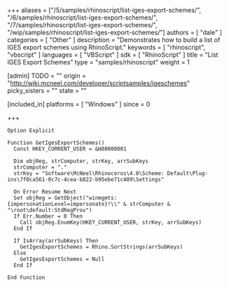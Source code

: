 +++
aliases = ["/5/samples/rhinoscript/list-iges-export-schemes/", "/6/samples/rhinoscript/list-iges-export-schemes/", "/7/samples/rhinoscript/list-iges-export-schemes/", "/wip/samples/rhinoscript/list-iges-export-schemes/"]
authors = [ "dale" ]
categories = [ "Other" ]
description = "Demonstrates how to build a list of IGES export schemes using RhinoScript."
keywords = [ "rhinoscript", "vbscript" ]
languages = [ "VBScript" ]
sdk = [ "RhinoScript" ]
title = "List IGES Export Schemes"
type = "samples/rhinoscript"
weight = 1

[admin]
TODO = ""
origin = "http://wiki.mcneel.com/developer/scriptsamples/igeschemes"
picky_sisters = ""
state = ""

[included_in]
platforms = [ "Windows" ]
since = 0

+++

```vbnet
Option Explicit

Function GetIgesExportSchemes()
  Const HKEY_CURRENT_USER = &H80000001

  Dim objReg, strComputer, strKey, arrSubKeys
  strComputer = "."
  strKey = "Software\McNeel\Rhinoceros\4.0\Scheme: Default\Plug-ins\7f0ca561-0c7c-4cea-b822-b95ebe71c409\Settings"

  On Error Resume Next   
  Set objReg = GetObject("winmgmts:{impersonationLevel=impersonate}!\\" & strComputer & "\root\default:StdRegProv")
  If Err.Number = 0 Then
    Call objReg.EnumKey(HKEY_CURRENT_USER, strKey, arrSubKeys)
  End If

  If IsArray(arrSubKeys) Then
    GetIgesExportSchemes = Rhino.SortStrings(arrSubKeys)
  Else
    GetIgesExportSchemes = Null
  End If

End Function
```
